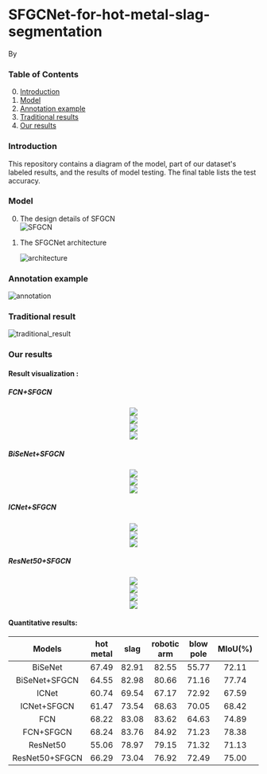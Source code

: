 ﻿# SFGCNet-for-hot-metal-slag-segmentation

By 

### Table of Contents
0. [Introduction](#introduction)
0. [Model](#model)
0. [Annotation example](#annotation)
0. [Traditional results](#traditional)
0. [Our results](#ourresults)

### Introduction

This repository contains a diagram of the model, part of our dataset's labeled results, and the results of model testing. The final table lists the test accuracy.


### Model

0. The design details of SFGCN  
	![SFGCN](https://github.com/ustbzjf1/SFGCNet-for-hot-metal-slag-segmentation/blob/master/images/SFGCN.png)

0. The SFGCNet architecture

	![architecture](https://github.com/ustbzjf1/SFGCNet-for-hot-metal-slag-segmentation/blob/master/images/architecture.png)

### Annotation example

![annotation](https://github.com/ustbzjf1/SFGCNet-for-hot-metal-slag-segmentation/blob/master/images/image-label.png)


### Traditional result

![traditional_result](https://github.com/ustbzjf1/SFGCNet-for-hot-metal-slag-segmentation/blob/master/images/traditional_result.png)


### Our results
#### Result visualization :
##### FCN+SFGCN

<div align=center><img  src="https://github.com/ustbzjf1/SFGCNet-for-hot-metal-slag-segmentation/blob/master/visual/FCN_SFGCN/2-111.gif"/></div>
<div align=center><img  src="https://github.com/ustbzjf1/SFGCNet-for-hot-metal-slag-segmentation/blob/master/visual/FCN_SFGCN/2-50.gif"/></div>
<div align=center><img  src="https://github.com/ustbzjf1/SFGCNet-for-hot-metal-slag-segmentation/blob/master/visual/FCN_SFGCN/2-92.gif"/></div>
<div align=center><img  src="https://github.com/ustbzjf1/SFGCNet-for-hot-metal-slag-segmentation/blob/master/visual/FCN_SFGCN/3-105.gif"/></div>

##### BiSeNet+SFGCN

<div align=center><img  src="https://github.com/ustbzjf1/SFGCNet-for-hot-metal-slag-segmentation/blob/master/visual/BiSeNet_SFGCN/2-111.gif"/></div>
<div align=center><img  src="https://github.com/ustbzjf1/SFGCNet-for-hot-metal-slag-segmentation/blob/master/visual/BiSeNet_SFGCN/2-50.gif"/></div>
<div align=center><img  src="https://github.com/ustbzjf1/SFGCNet-for-hot-metal-slag-segmentation/blob/master/visual/BiSeNet_SFGCN/2-92.gif"/></div>

##### ICNet+SFGCN

<div align=center><img  src="https://github.com/ustbzjf1/SFGCNet-for-hot-metal-slag-segmentation/blob/master/visual/ICNet_SFGCN/2-111.gif"/></div>
<div align=center><img  src="https://github.com/ustbzjf1/SFGCNet-for-hot-metal-slag-segmentation/blob/master/visual/ICNet_SFGCN/2-50.gif"/></div>
<div align=center><img  src="https://github.com/ustbzjf1/SFGCNet-for-hot-metal-slag-segmentation/blob/master/visual/ICNet_SFGCN/2-92.gif"/></div>

##### ResNet50+SFGCN

<div align=center><img  src="https://github.com/ustbzjf1/SFGCNet-for-hot-metal-slag-segmentation/blob/master/visual/ResNet50_SFGCN/2-111.gif"/></div>
<div align=center><img  src="https://github.com/ustbzjf1/SFGCNet-for-hot-metal-slag-segmentation/blob/master/visual/ResNet50_SFGCN/2-50.gif"/></div>
<div align=center><img  src="https://github.com/ustbzjf1/SFGCNet-for-hot-metal-slag-segmentation/blob/master/visual/ResNet50_SFGCN/2-92.gif"/></div>
<div align=center><img  src="https://github.com/ustbzjf1/SFGCNet-for-hot-metal-slag-segmentation/blob/master/visual/ResNet50_SFGCN/3-105.gif"/></div>




#### Quantitative results:

Models|hot metal|slag|robotic arm|blow pole|MIoU(%)|PA(%)|inference time(ms)|Params(s)|FLOPs(G)
:---:|:---:|:---:|:---:|:---:|:---:|:---:|:---:|:---:|:---:
BiSeNet |67.49|82.91|82.55|55.77|72.11|97.04|15.47|12.42|48.77
BiSeNet+SFGCN |64.55|82.98|80.66|71.16|77.74|97.26|18.28|13.4|60.35
ICNet|60.74 |69.54|67.17|72.92|67.59|94.61|44.62|28.29|147.68
ICNet+SFGCN|61.47|73.54|68.63|70.05|68.42|95.45|45.79|28.79|153.0
FCN|68.22|83.08|83.62|64.63|74.89|97.15|66.67|18.64|321.78
 FCN+SFGCN|68.24|83.76|84.92|71.23|78.38|97.31|67.46|21.86|324.52
 ResNet50|55.06|78.97|79.15|71.32|71.13|96.38|30.18|28.51|98.18
 ResNet50+SFGCN|66.29|73.04|76.92|72.49|75.00|96.62|30.73|28.75|98.57
```

```
